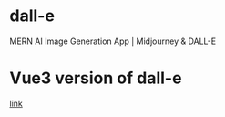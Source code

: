 # dall-e
MERN AI Image Generation App | Midjourney &amp; DALL-E

# Vue3 version of dall-e
[link](https://github.com/gipsy/vue-dalle)
